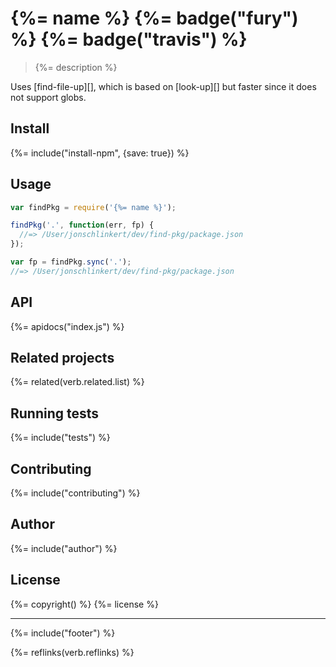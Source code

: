 # {%= name %} {%= badge("fury") %} {%= badge("travis") %}

> {%= description %}

Uses [find-file-up][], which is based on [look-up][] but faster since it does not support globs.

## Install
{%= include("install-npm", {save: true}) %}

## Usage

```js
var findPkg = require('{%= name %}');

findPkg('.', function(err, fp) {
  //=> /User/jonschlinkert/dev/find-pkg/package.json
});

var fp = findPkg.sync('.');
//=> /User/jonschlinkert/dev/find-pkg/package.json
```

## API
{%= apidocs("index.js") %}

## Related projects
{%= related(verb.related.list) %}  

## Running tests
{%= include("tests") %}

## Contributing
{%= include("contributing") %}

## Author
{%= include("author") %}

## License
{%= copyright() %}
{%= license %}

***

{%= include("footer") %}

{%= reflinks(verb.reflinks) %}
